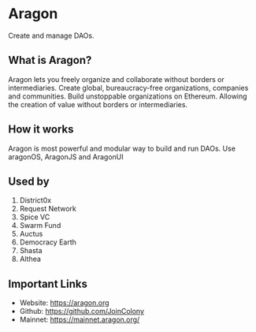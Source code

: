 # Aragon
Create and manage DAOs. 

## What is Aragon?

Aragon lets you freely organize and collaborate without borders or intermediaries. Create global, bureaucracy-free organizations, companies and communities. Build unstoppable organizations on Ethereum. Allowing the creation of value without borders or intermediaries.

## How it works

Aragon is most powerful and modular way to build and run DAOs. Use aragonOS, AragonJS and AragonUI

## Used by 
1. District0x
2. Request Network
3. Spice VC
4. Swarm Fund
5. Auctus
6. Democracy Earth
7. Shasta
8. Althea

## Important Links
* Website: https://aragon.org
* Github: https://github.com/JoinColony
* Mainnet: https://mainnet.aragon.org/
